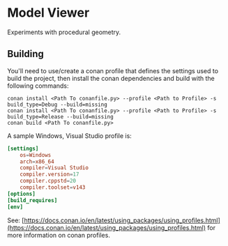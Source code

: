 # Model Viewer

Experiments with procedural geometry.

## Building

You'll need to use/create a conan profile that defines the settings used to build the project, then install the conan dependencies and build with the following commands:

```
conan install <Path To conanfile.py> --profile <Path to Profile> -s build_type=Debug --build=missing
conan install <Path To conanfile.py> --profile <Path to Profile> -s build_type=Release --build=missing
conan build <Path To conanfile.py>
```

A sample Windows, Visual Studio profile is:

```toml
[settings]
    os=Windows
    arch=x86_64
    compiler=Visual Studio
    compiler.version=17
    compiler.cppstd=20
    compiler.toolset=v143
[options]
[build_requires]
[env]
```

See: [https://docs.conan.io/en/latest/using_packages/using_profiles.html](https://docs.conan.io/en/latest/using_packages/using_profiles.html) for more information on conan profiles.
